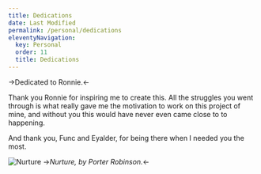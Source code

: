 ```yaml
---
title: Dedications
date: Last Modified 
permalink: /personal/dedications
eleventyNavigation:
  key: Personal 
  order: 11
  title: Dedications
---
```


->Dedicated to Ronnie.<-

Thank you Ronnie for inspiring me to create this. All the struggles you went through is what really gave me the motivation to work on this project of mine, and without you this would have never even came close to to happening. 

And thank you, Func and Eyalder, for being there when I needed you the most. 

![Nurture](/content/images/nurture.jpeg)
->*Nurture, by Porter Robinson.*<-


